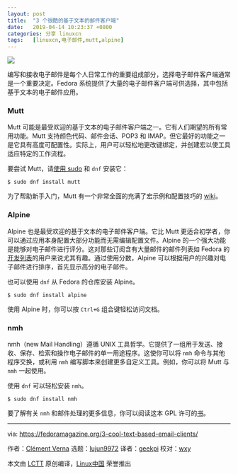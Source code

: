 ```yaml
---
layout: post
title:	"3 个很酷的基于文本的邮件客户端"
date:	2019-04-14 10:23:37 +0800 
categories:	分享 linuxcn 
tags:	[linuxcn,电子邮件,mutt,alpine]
---
```



![](/Asserts/Images//attachment/album/201904/14/102341krpqvjmip04j443q.png)


编写和接收电子邮件是每个人日常工作的重要组成部分，选择电子邮件客户端通常是一个重要决定。Fedora 系统提供了大量的电子邮件客户端可供选择，其中包括基于文本的电子邮件应用。


### Mutt


Mutt 可能是最受欢迎的基于文本的电子邮件客户端之一。它有人们期望的所有常用功能。Mutt 支持颜色代码、邮件会话、POP3 和 IMAP。但它最好的功能之一是它具有高度可配置性。实际上，用户可以轻松地更改键绑定，并创建宏以使工具适应特定的工作流程。


要尝试 Mutt，请[使用 sudo](https://fedoramagazine.org/howto-use-sudo/) 和 `dnf` 安装它：



```
$ sudo dnf install mutt
```

为了帮助新手入门，Mutt 有一个非常全面的充满了宏示例和配置技巧的 [wiki](https://gitlab.com/muttmua/mutt/wikis/home)。


### Alpine


Alpine 也是最受欢迎的基于文本的电子邮件客户端。它比 Mutt 更适合初学者，你可以通过应用本身配置大部分功能而无需编辑配置文件。Alpine 的一个强大功能是能够对电子邮件进行评分。这对那些订阅含有大量邮件的邮件列表如 Fedora 的[开发列表](https://lists.fedoraproject.org/archives/list/devel@lists.fedoraproject.org/)的用户来说尤其有趣。通过使用分数，Alpine 可以根据用户的兴趣对电子邮件进行排序，首先显示高分的电子邮件。


也可以使用 `dnf` 从 Fedora 的仓库安装 Alpine。



```
$ sudo dnf install alpine
```

使用 Alpine 时，你可以按 `Ctrl+G` 组合键轻松访问文档。


### nmh


nmh（new Mail Handling）遵循 UNIX 工具哲学。它提供了一组用于发送、接收、保存、检索和操作电子邮件的单一用途程序。这使你可以将 `nmh` 命令与其他程序交换，或利用 `nmh` 编写脚本来创建更多自定义工具。例如，你可以将 Mutt 与 `nmh` 一起使用。


使用 `dnf` 可以轻松安装 `nmh`。



```
$ sudo dnf install nmh
```

要了解有关 `nmh` 和邮件处理的更多信息，你可以阅读这本 GPL 许可的[书](https://rand-mh.sourceforge.io/book/)。




---


via: <https://fedoramagazine.org/3-cool-text-based-email-clients/>


作者：[Clément Verna](https://fedoramagazine.org/author/cverna/) 选题：[lujun9972](https://github.com/lujun9972) 译者：[geekpi](https://github.com/geekpi) 校对：[wxy](https://github.com/wxy)


本文由 [LCTT](https://github.com/LCTT/TranslateProject) 原创编译，[Linux中国](https://linux.cn/) 荣誉推出
